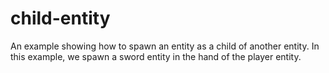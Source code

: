 # child-entity

An example showing how to spawn an entity as a child of another entity. In this example, we spawn a sword entity in the hand of the player entity.